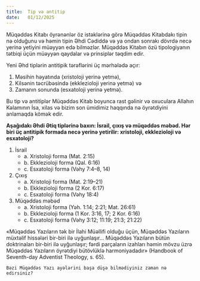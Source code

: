 ```yaml
---
title:  Tip və antitip
date:   01/12/2025
---
```


Müqəddəs Kitabı öyrənənlər öz istəklərinə görə Müqəddəs Kitabdakı tipin nə olduğunu və həmin tipin Əhdi Cədiddə və ya ondan sonrakı dövrdə necə yerinə yetiyini müəyyən edə bilməzlər. Müqəddəs Kitabın özü tipologiyanın tətbiqi üçün müəyyən qaydalar və prinsiplər təqdim edir.

Yeni Əhd tiplərin antitipik tərəflərini üç mərhələdə açır:

1. Məsihin həyatında (xristoloji yerinə yetmə),
2. Kilsənin təcrübəsində (ekklezioloji yerinə yetmə) və
3. Zamanın sonunda (esxatoloji yerinə yetmə).

Bu tip və antitiplər Müqəddəs Kitab boyunca rast gəlinir və oxuculara Allahın Kəlamının İsa, xilas və bizim son ümidimiz haqqında nə öyrətdiyini anlamaqda kömək edir.

**Aşağıdakı Əhdi Ətiq tiplərinə baxın: İsrail, çıxış və müqəddəs məbəd. Hər biri üç antitipik formada necə yerinə yetirilir: xristoloji, ekklezioloji və esxatoloji?**

1. İsrail
	- a. Xristoloji forma (Mat. 2:15)
	- b. Ekklezioloji forma (Qal. 6:16)
	- c. Esxatoloji forma (Vəhy 7:4–8, 14)
2. Çıxış
	- a. Xristoloji forma (Mat. 2:19–21)
	- b. Ekklezioloji forma (2 Kor. 6:17)
	- c. Esxatoloji forma (Vəhy 18:4)
3. Müqəddəs məbəd
	- a. Xristoloji forma (Yəh. 1:14; 2:21; Mat. 26:61)
	- b. Ekklezioloji forma (1 Kor. 3:16, 17; 2 Kor. 6:16)
	- c. Esxatoloji forma (Vəhy 3:12; 11:19; 21:3; 21:22)

«Müqəddəs Yazıların tək bir İlahi Müəllifi olduğu üçün, Müqəddəs Yazıların müxtəlif hissələri bir-biri ilə uyğunlaşır... Müqəddəs Yazıların bütün doktrinaları bir-biri ilə uyğunlaşır; fərdi parçaların izahları həmin mövzu üzrə Müqəddəs Yazıların öyrətdiyi bütövlüklə harmoniyadadır» (Handbook of Seventh-day Adventist Theology, s. 65).

`Bəzi Müqəddəs Yazı ayələrini başa düşə bilmədiyiniz zaman nə edirsiniz?`